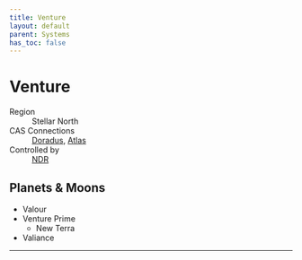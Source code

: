 ```yaml
---
title: Venture
layout: default
parent: Systems
has_toc: false
---
```


# Venture
<dl>
    <dt>Region</dt><dd>Stellar North</dd>
    <dt>CAS Connections</dt><dd><a href="../doradus/">Doradus</a>, <a href="../atlas/">Atlas</a></dd>
    <dt>Controlled by</dt><dd><a href="../../factions/ndr.html">NDR</a></dd>
    <!-- <dt>Population</dt><dd>///</dd> -->
</dl>

## Planets & Moons
* Valour
* Venture Prime
    * New Terra
* Valiance

<!-- ## Stations
* TBD -->

----
